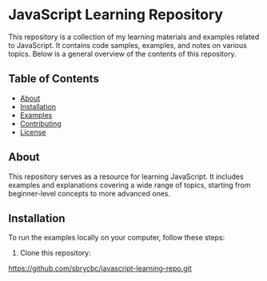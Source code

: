 # JavaScript Learning Repository

This repository is a collection of my learning materials and examples related to JavaScript. It contains code samples, examples, and notes on various topics. Below is a general overview of the contents of this repository.

## Table of Contents

- [About](#about)
- [Installation](#installation)
- [Examples](#examples)
- [Contributing](#contributing)
- [License](#license)

## About

This repository serves as a resource for learning JavaScript. It includes examples and explanations covering a wide range of topics, starting from beginner-level concepts to more advanced ones.

## Installation

To run the examples locally on your computer, follow these steps:

1. Clone this repository:

https://github.com/sbrycbc/javascript-learning-repo.git


